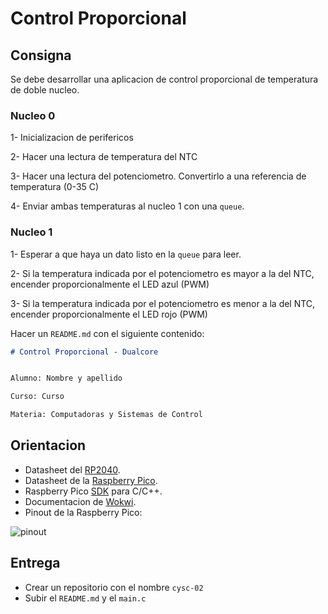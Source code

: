 # Control Proporcional

## Consigna

Se debe desarrollar una aplicacion de control proporcional de temperatura de doble nucleo.

### Nucleo 0

1- Inicializacion de perifericos

2- Hacer una lectura de temperatura del NTC

3- Hacer una lectura del potenciometro. Convertirlo a una referencia de temperatura (0-35 C)

4- Enviar ambas temperaturas al nucleo 1 con una `queue`.

### Nucleo 1

1- Esperar a que haya un dato listo en la `queue` para leer.

2- Si la temperatura indicada por el potenciometro es mayor a la del NTC, encender proporcionalmente el LED azul (PWM)

3- Si la temperatura indicada por el potenciometro es menor a la del NTC, encender proporcionalmente el LED rojo (PWM)


Hacer un `README.md` con el siguiente contenido:

```markdown
# Control Proporcional - Dualcore


Alumno: Nombre y apellido

Curso: Curso

Materia: Computadoras y Sistemas de Control
```

## Orientacion

- Datasheet del [RP2040][rp2040].
- Datasheet de la [Raspberry Pico][pico].
- Raspberry Pico [SDK][sdk] para C/C++.
- Documentacion de [Wokwi][wokwi].
- Pinout de la Raspberry Pico:

![pinout][pinout]

## Entrega

- Crear un repositorio con el nombre `cysc-02`
- Subir el `README.md` y el `main.c`

[rp2040]: https://datasheets.raspberrypi.com/rp2040/rp2040-datasheet.pdf
[pico]: https://datasheets.raspberrypi.com/pico/pico-datasheet.pdf
[sdk]: https://datasheets.raspberrypi.com/pico/raspberry-pi-pico-c-sdk.pdf
[wokwi]: https://docs.wokwi.com/?utm_source=wokwi
[pinout]: https://www.raspberrypi.com/documentation/microcontrollers/images/Pico-R3-SDK11-Pinout.svg
